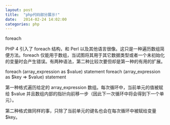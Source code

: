 ```yaml
---
layout: post
title:  "php代码部分展示!"
date:   2014-02-24 14:02:00
categories: php
---
```



foreach

PHP 4 引入了 foreach 结构，和 Perl 以及其他语言很像。这只是一种遍历数组简便方法。foreach 仅能用于数组，当试图将其用于其它数据类型或者一个未初始化的变量时会产生错误。有两种语法，第二种比较次要但却是第一种的有用的扩展。



foreach (array_expression as $value)
    statement
foreach (array_expression as $key => $value)
    statement



第一种格式遍历给定的 array_expression 数组。每次循环中，当前单元的值被赋给 $value 并且数组内部的指针向前移一步（因此下一次循环中将会得到下一个单元）。

第二种格式做同样的事，只除了当前单元的键名也会在每次循环中被赋给变量 $key。
